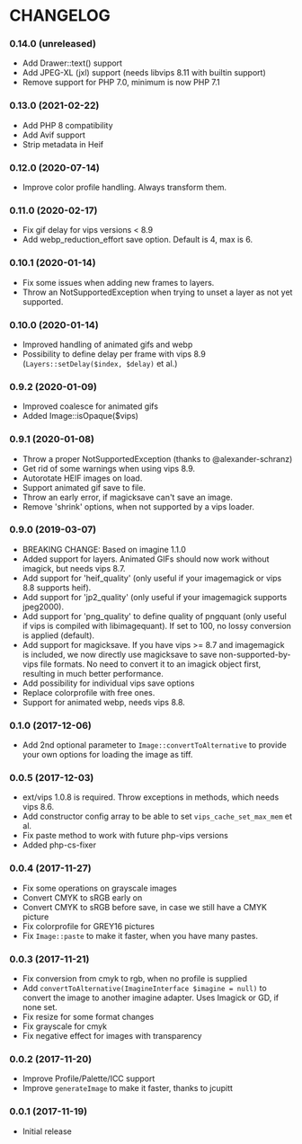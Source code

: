 # CHANGELOG

### 0.14.0 (unreleased)
  * Add Drawer::text() support
  * Add JPEG-XL (jxl) support (needs libvips 8.11 with builtin support)
  * Remove support for PHP 7.0, minimum is now PHP 7.1 

### 0.13.0 (2021-02-22)
  * Add PHP 8 compatibility
  * Add Avif support
  * Strip metadata in Heif

### 0.12.0 (2020-07-14)
  * Improve color profile handling. Always transform them.

### 0.11.0 (2020-02-17)
  * Fix gif delay for vips versions < 8.9
  * Add webp_reduction_effort save option. Default is 4, max is 6.

### 0.10.1 (2020-01-14)

  * Fix some issues when adding new frames to layers.
  * Throw an NotSupportedException when trying to unset a layer as not yet supported.
  
### 0.10.0 (2020-01-14)

  * Improved handling of animated gifs and webp
  * Possibility to define delay per frame with vips 8.9 (`Layers::setDelay($index, $delay)` et al.) 

### 0.9.2 (2020-01-09)

  * Improved coalesce for animated gifs
  * Added Image::isOpaque($vips)

### 0.9.1 (2020-01-08)

  * Throw a proper NotSupportedException (thanks to @alexander-schranz) 
  * Get rid of some warnings when using vips 8.9.
  * Autorotate HEIF images on load.
  * Support animated gif save to file.
  * Throw an early error, if magicksave can't save an image.
  * Remove 'shrink' options, when not supported by a vips loader.

### 0.9.0 (2019-03-07)

  * BREAKING CHANGE: Based on imagine 1.1.0
  * Added support for layers. Animated GIFs should now work without imagick, but needs vips 8.7.
  * Add support for 'heif_quality' (only useful if your imagemagick or vips 8.8 supports heif).
  * Add support for 'jp2_quality' (only useful if your imagemagick supports jpeg2000).
  * Add support for 'png_quality' to define quality of pngquant (only useful if vips is compiled with libimagequant).
    If set to 100, no lossy conversion is applied (default).
  * Add support for magicksave. If you have vips >= 8.7 and imagemagick is included, we now 
    directly use magicksave to save non-supported-by-vips file formats. No need to convert it to an imagick 
    object first, resulting in much better performance. 
  * Add possibility for individual vips save options 
  * Replace colorprofile with free ones.
  * Support for animated webp, needs vips 8.8.

### 0.1.0 (2017-12-06)

  * Add 2nd optional parameter to `Image::convertToAlternative` to provide your own options for loading the image as tiff. 

### 0.0.5 (2017-12-03)

  * ext/vips 1.0.8 is required. Throw exceptions in methods, which needs vips 8.6.
  * Add constructor config array to be able to set `vips_cache_set_max_mem` et al.
  * Fix paste method to work with future php-vips versions
  * Added php-cs-fixer

### 0.0.4 (2017-11-27)

  * Fix some operations on grayscale images
  * Convert CMYK to sRGB early on
  * Convert CMYK to sRGB before save, in case we still have a CMYK picture
  * Fix colorprofile for GREY16 pictures
  * Fix `Image::paste` to make it faster, when you have many pastes.

### 0.0.3 (2017-11-21)
  * Fix conversion from cmyk to rgb, when no profile is supplied
  * Add `convertToAlternative(ImagineInterface $imagine = null)` to convert the image to 
     another imagine adapter. Uses Imagick or GD, if none set.
  * Fix resize for some format changes
  * Fix grayscale for cmyk
  * Fix negative effect for images with transparency
  
### 0.0.2 (2017-11-20)
  * Improve Profile/Palette/ICC support
  * Improve `generateImage` to make it faster, thanks to jcupitt

### 0.0.1 (2017-11-19)
  * Initial release